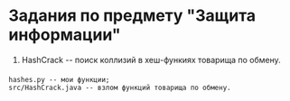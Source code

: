 # Задания по предмету "Защита информации"

1) HashCrack -- поиск коллизий в хеш-функиях товарища по обмену.
####
    hashes.py -- мои функции;
    src/HashCrack.java -- взлом функций товарища по обмену.
